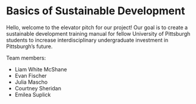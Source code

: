 # Basics of Sustainable Development

Hello, welcome to the elevator pitch for our project! Our goal is to create a sustainable development training manual for fellow University of Pittsburgh students to increase interdisciplinary undergraduate investment in Pittsburgh’s future.

Team members:
* Liam White McShane
* Evan Fischer
* Julia Mascho
* Courtney Sheridan
* Emilea Suplick
